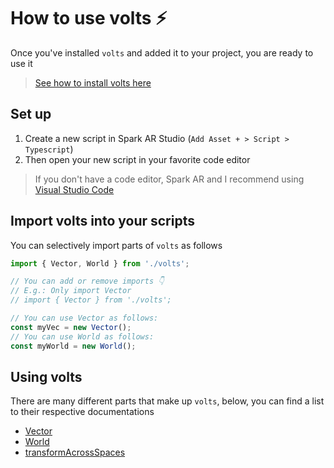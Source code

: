 # How to use volts ⚡️

Once you've installed `volts` and added it to your project, you are ready to use it

> [See how to install volts here](./)

## Set up

1. Create a new script in Spark AR Studio \(`Add Asset + > Script > Typescript`\)
2. Then open your new script in your favorite code editor

> If you don't have a code editor, Spark AR and I recommend using [Visual Studio Code](https://code.visualstudio.com)

## Import volts into your scripts

You can selectively import parts of `volts` as follows

```typescript
import { Vector, World } from './volts';

// You can add or remove imports 👇
// E.g.: Only import Vector
// import { Vector } from './volts';

// You can use Vector as follows:
const myVec = new Vector();
// You can use World as follows:
const myWorld = new World();
```

## Using volts

There are many different parts that make up `volts`, below, you can find a list to their respective documentations

* [Vector](volts.vector/vector.md)
* [World](volts.world/volts.world.md)
* [transformAcrossSpaces](extra-utils/transformacrossspaces.md)

